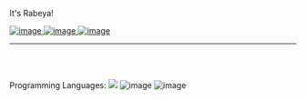 It's Rabeya!

[![image](https://user-images.githubusercontent.com/44209638/174846950-d2f3eb97-9da9-4974-b271-e9149673e70e.png)
](https://www.linkedin.com/in/rabeya-akter-4a3111174/)
[![image](https://user-images.githubusercontent.com/44209638/174846841-a3d29f7c-06d1-4ab5-81b7-617d8ed3c39a.png)
](https://twitter.com/RabeyaA39672541)
[![image](https://user-images.githubusercontent.com/44209638/174846596-10c78908-a296-43c4-9e46-fa47f6f243e9.png)](https://scholar.google.com/citations?hl=en&user=3XYOK88AAAAJ)

-----

<br />

<br />

Programming Languages: 
 ![](https://img.shields.io/badge/-Python-0A1A2F?style=flat&logo=python)
 ![image](https://user-images.githubusercontent.com/44209638/174845951-b1909c6c-bad1-420e-b3dc-24c8687fbb27.png)
 ![image](https://user-images.githubusercontent.com/44209638/174846022-c2d2d4e7-2df0-4340-88b8-8d71ff3dd041.png)



 
 
 


